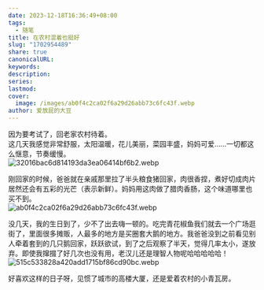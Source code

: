```yaml
---  
date: 2023-12-18T16:36:49+08:00  
tags:  
  - 随笔  
title: 在农村混着也挺好  
slug: "1702954489"  
share: true  
canonicalURL:   
keywords:   
description:   
series:   
lastmod:   
cover:  
  image: /images/ab0f4c2ca02f6a29d26abb73c6fc43f.webp  
author: 爱放屁的大豆  
---  
```

  
因为要考试了，回老家农村待着。  
这几天我感觉非常舒服，太阳温暖，花儿美丽，菜园丰盛，妈妈可爱……一切都这么惬意，节奏缓慢。  
![32016bac6d814193da3ea06414bf6b2.webp](/images/32016bac6d814193da3ea06414bf6b2.webp)  
  
刚回家的时候，爸爸就在亲戚那里拉了半头粮食猪回家，肉很香捏，煮好切成肉片居然还会有五彩的光芒（表示新鲜）。妈妈用这肉做了腊肉香肠，这个味道哪里也买不到。  
![ab0f4c2ca02f6a29d26abb73c6fc43f.webp](/images/ab0f4c2ca02f6a29d26abb73c6fc43f.webp)  
  
没几天，我的生日到了，少不了出去嗨一顿的。吃完青花椒鱼我们就去一个广场逛街了，里面很多摊贩，人最多的地方是买圈套大鹅的地方。我爸爸没到之前看见别人牵着套到的几只鹅回家，跃跃欲试，到了之后观察了半天，觉得几率太小，遂放弃。即使我撺掇了好几次也没有用，老汉儿还是理智人物呢哈哈哈哈哈！  
![515c533828a420add1715bf86cd90bc.webp](/images/515c533828a420add1715bf86cd90bc.webp)  
  
好喜欢这样的日子呀，见惯了城市的高楼大厦，还是爱着农村的小青瓦房。